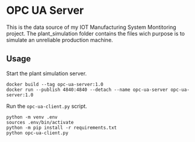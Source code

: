 # OPC UA Server

This is the data source of my IOT Manufacturing System Montitoring project. The plant_simulation folder contains the files wich purpose is to simulate an unreliable production machine.

## Usage

Start the plant simulation server.

```
docker build --tag opc-ua-server:1.0
docker run --publish 4840:4840 --detach --name opc-ua-server opc-ua-server:1.0
```

Run the `opc-ua-client.py` script.
```
python -m venv .env
sources .env/bin/activate
python -m pip install -r requirements.txt
python opc-ua-client.py
```

